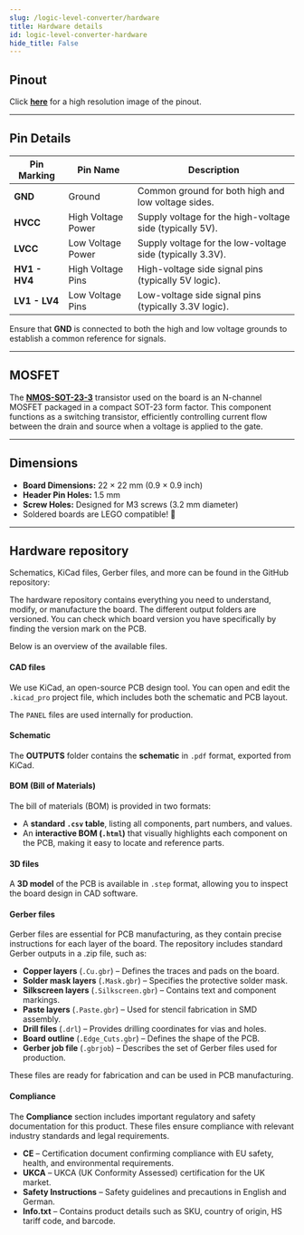 ```yaml
---
slug: /logic-level-converter/hardware 
title: Hardware details
id: logic-level-converter-hardware 
hide_title: False
---
```


## Pinout

<CenteredImage src="/img/logic-level-converter/llc_pinout.png" alt="Logic Level Converter pinout diagram" caption="Logic Level Converter pinout diagram"/>

Click [**here**](/img/logic-level-converter/llc_pinout.png) for a high resolution image of the pinout.

---

## Pin Details

| Pin Marking   | Pin Name           | Description                                               |
| ------------- | ------------------ | --------------------------------------------------------- |
| **GND**       | Ground             | Common ground for both high and low voltage sides.        |
| **HVCC**      | High Voltage Power | Supply voltage for the high-voltage side (typically 5V).  |
| **LVCC**      | Low Voltage Power  | Supply voltage for the low-voltage side (typically 3.3V). |
| **HV1 - HV4** | High Voltage Pins  | High-voltage side signal pins (typically 5V logic).       |
| **LV1 - LV4** | Low Voltage Pins   | Low-voltage side signal pins (typically 3.3V logic).      |

<WarningBox>Ensure that **GND** is connected to both the high and low voltage grounds to establish a common reference for signals.</WarningBox>

---

## MOSFET

The [**NMOS-SOT-23-3**](https://soldered.com/product/generic-nmos-transistor-sot23-3-smd/?srsltid=AfmBOoqELxJDfgK11ySlBu_o4AypMN-VrVFhc8BzLo_O8vqi423ZL6US) transistor used on the board is an N-channel MOSFET packaged in a compact SOT-23 form factor. This component functions as a switching transistor, efficiently controlling current flow between the drain and source when a voltage is applied to the gate.

---

## Dimensions

- **Board Dimensions:** 22 × 22 mm (0.9 × 0.9 inch)  
- **Header Pin Holes:** 1.5 mm  
- **Screw Holes:** Designed for M3 screws (3.2 mm diameter)  
- Soldered boards are LEGO compatible! 🧱 

---

## Hardware repository

Schematics, KiCad files, Gerber files, and more can be found in the GitHub repository:

<QuickLink 
  title="Logic Level Converter board Hardware design" 
  description="GitHub hardware repository for this product"
  url="https://github.com/SolderedElectronics/Logic-level-converter-board-hardware-design/tree/main" 
/> 


The hardware repository contains everything you need to understand, modify, or manufacture the board. The different output folders are versioned. You can check which board version you have specifically by finding the version mark on the PCB.

Below is an overview of the available files.  

#### CAD files

We use KiCad, an open-source PCB design tool. You can open and edit the `.kicad_pro` project file, which includes both the schematic and PCB layout.  

The `PANEL` files are used internally for production.  

#### Schematic

The **OUTPUTS** folder contains the **schematic** in `.pdf` format, exported from KiCad.

#### BOM (Bill of Materials)

The bill of materials (BOM) is provided in two formats:  

- A **standard `.csv` table**, listing all components, part numbers, and values.  
- An **interactive BOM (`.html`)** that visually highlights each component on the PCB, making it easy to locate and reference parts.  

#### 3D files

A **3D model** of the PCB is available in `.step` format, allowing you to inspect the board design in CAD software.  

#### Gerber files 

Gerber files are essential for PCB manufacturing, as they contain precise instructions for each layer of the board. The repository includes standard Gerber outputs in a .zip file, such as:  

- **Copper layers** (`.Cu.gbr`) – Defines the traces and pads on the board.  
- **Solder mask layers** (`.Mask.gbr`) – Specifies the protective solder mask.  
- **Silkscreen layers** (`.Silkscreen.gbr`) – Contains text and component markings.  
- **Paste layers** (`.Paste.gbr`) – Used for stencil fabrication in SMD assembly.  
- **Drill files** (`.drl`) – Provides drilling coordinates for vias and holes.  
- **Board outline** (`.Edge_Cuts.gbr`) – Defines the shape of the PCB.  
- **Gerber job file** (`.gbrjob`) – Describes the set of Gerber files used for production.  

These files are ready for fabrication and can be used in PCB manufacturing.

#### Compliance  

The **Compliance** section includes important regulatory and safety documentation for this product. These files ensure compliance with relevant industry standards and legal requirements.  

- **CE** – Certification document confirming compliance with EU safety, health, and environmental requirements.  
- **UKCA** – UKCA (UK Conformity Assessed) certification for the UK market.  
- **Safety Instructions** – Safety guidelines and precautions in English and German.
- **Info.txt** – Contains product details such as SKU, country of origin, HS tariff code, and barcode.